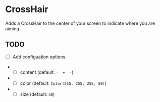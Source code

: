 # CrossHair
Adds a CrossHair to the center of your screen to indicate where you are aiming.

## TODO
- [ ] Add configuation options
- - [ ] content (default: `-  +  -`)
- - [ ] color (default: `Color(255, 255, 255, 50)`)
- - [ ] size (default: `40`)
